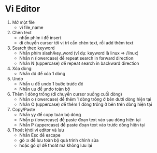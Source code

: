 # Vi Editor
1. Mở một file
    - vi file_name
2. Chèn text
    - nhấn phím i để insert
    - di chuyển cursor tới vị trí cần chèn text, rồi add thêm text
3. Search theo keyword
    - Nhấn phím slash/key_word (ví dụ: keyword là linux => /linux)
    - Nhấn n (lowercase) để repeat search in forward direction
    - Nhấn N (uppercase) để repeat search in backward direction
4. Xóa dòng
    - Nhấn dd để xóa 1 dòng
5. Undo
    - Nhấn u để undo 1 bước trước đó
    - Nhấn uu để undo toàn bộ
6. Thêm 1 dòng trống (di chuyển cursor xuống cuối dòng)
    - Nhấn o (lowercase) để thêm 1 dòng trống ở bên dưới dòng hiện tại
    - Nhấn O (uppercase) để thêm 1 dòng trống ở bên trên dòng hiện tại
7. Copy/Paste
    - Nhấn yy để copy toàn bộ dòng
    - Nhấn p (lowercase) để paste đoạn text vào sau dòng hiện tại
    - Nhấn P (uppercase) để paste đoạn text vào trước dòng hiện tại
8. Thoát khỏi vi editor và lưu
    - Nhấn Esc để escape
    - gõ :x để lưu toàn bộ quá trình chỉnh sửa
    - hoặc gõ q! để thoát mà không lưu lại

